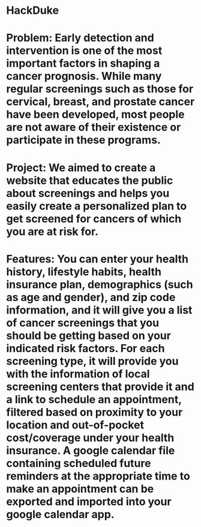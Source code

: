 # HackDuke
# Problem: Early detection and intervention is one of the most important factors in shaping a cancer prognosis. While many regular screenings such as those for cervical, breast, and prostate cancer have been developed, most people are not aware of their existence or participate in these programs. 
# Project: We aimed to create a website that educates the public about screenings and helps you easily create a personalized plan to get screened for cancers of which you are at risk for. 
# Features: You can enter your health history, lifestyle habits, health insurance plan, demographics (such as age and gender), and zip code information, and it will give you a list of cancer screenings that you should be getting based on your indicated risk factors. For each screening type, it will provide you with the information of local screening centers that provide it and a link to schedule an appointment, filtered based on proximity to your location and out-of-pocket cost/coverage under your health insurance. A google calendar file containing scheduled future reminders at the appropriate time to make an appointment can be exported and imported into your google calendar app. 


